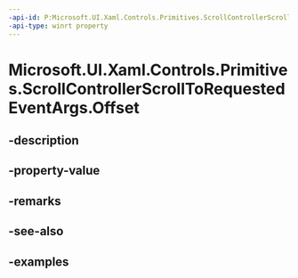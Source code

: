 ```yaml
---
-api-id: P:Microsoft.UI.Xaml.Controls.Primitives.ScrollControllerScrollToRequestedEventArgs.Offset
-api-type: winrt property
---
```


# Microsoft.UI.Xaml.Controls.Primitives.ScrollControllerScrollToRequestedEventArgs.Offset

<!--
public double Offset { get; }
-->


## -description

## -property-value

## -remarks

## -see-also

## -examples



